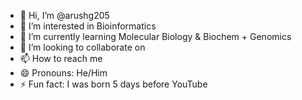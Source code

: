 - 👋 Hi, I’m @arushg205
- 👀 I’m interested in Bioinformatics 
- 🌱 I’m currently learning Molecular Biology & Biochem + Genomics 
- 💞️ I’m looking to collaborate on 
- 📫 How to reach me 
- 😄 Pronouns: He/Him
- ⚡ Fun fact: I was born 5 days before YouTube

<!---
arushg205/arushg205 is a ✨ special ✨ repository because its `README.md` (this file) appears on your GitHub profile.
You can click the Preview link to take a look at your changes.
--->
